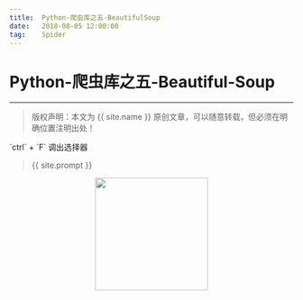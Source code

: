 ```yaml
---            
title:  Python-爬虫库之五-BeautifulSoup
date:   2018-08-05 12:00:00
tag:    Spider
---
```

# Python-爬虫库之五-Beautiful-Soup

***
> 版权声明：本文为 {{ site.name }} 原创文章，可以随意转载，但必须在明确位置注明出处！

<head><link rel="stylesheet" href="../css/rouge.css"></head>
`ctrl` + `F` 调出选择器



> {{ site.prompt }}

<div  align="center">
<img src="https://rengui520.github.io/images/wechart.jpg" width = "200" height = "200"/>